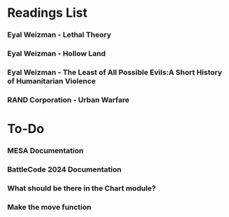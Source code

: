 # Readings List

### Eyal Weizman - Lethal Theory
### Eyal Weizman - Hollow Land
### Eyal Weizman - The Least of All Possible Evils:A Short History of Humanitarian Violence
### RAND Corporation - Urban Warfare


# To-Do
### MESA Documentation
### BattleCode 2024 Documentation


### What should be there in the Chart module?
### Make the move function